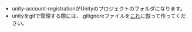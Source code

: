 - unity-account-registrationがUnityのプロジェクトのフォルダになります。
- unityをgitで管理する際には、.gitignoreファイルを[これ](https://github.com/github/gitignore/blob/main/Unity.gitignore)に倣って作ってください。 
